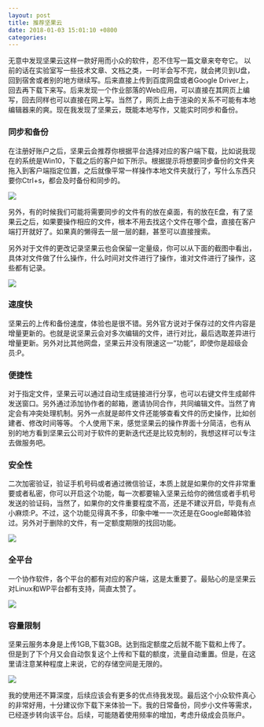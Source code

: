 ```yaml
---
layout: post
title: 推荐坚果云
date: 2018-01-03 15:01:10 +0800
categories: 
---
```


无意中发现坚果云这样一款好用而小众的软件，忍不住写一篇文章来夸夸它。
以前的话在实验室写一些技术文章、文档之类，一时半会写不完，就会拷贝到U盘，回到宿舍或者别的地方继续写。后来直接上传到百度网盘或者Google Driver上，回去再下载下来写。后来发现一个作业部落的Web应用，可以直接在其网页上编写，回去同样也可以直接在网上写。当然了，网页上由于渲染的关系不可能有本地编辑器来的爽。现在我发现了坚果云，既能本地写作，又能实时同步和备份。


### 同步和备份

在注册好账户之后，坚果云会推荐你根据平台选择对应的客户端下载，比如说我现在的系统是Win10，下载之后的客户如下所示。根据提示将想要同步备份的文件夹拖入到客户端指定位置，之后就像平常一样操作本地文件夹就行了，写什么东西只要你Ctrl+s，都会及时备份和同步的。

![](http://ww1.sinaimg.cn/large/b10d1ea5ly1fn3nflsqfxj20pu0fz0ub.jpg)

另外，有的时候我们可能将需要同步的文件有的放在桌面，有的放在E盘，有了坚果云之后，如果要操作相应的文件，根本不用去找这个文件在哪个盘，直接在客户端打开就好了。如果真的懒得去一层一层的翻，甚至可以直接搜索。

另外对于文件的更改记录坚果云也会保留一定量级，你可以从下面的截图中看出，具体对文件做了什么操作，什么时间对文件进行了操作，谁对文件进行了操作，这些都有记录。

![](http://ww1.sinaimg.cn/large/b10d1ea5ly1fn3oi98tj1j20ck0dcjrl.jpg)

### 速度快

坚果云的上传和备份速度，体验也是很不错。另外官方说对于保存过的文件内容是增量更新的。也就是说坚果云会对多次编辑的文件，进行对比，最后选取差异进行增量更新。另外对比其他网盘，坚果云并没有限速这一“功能”，即使你是超级会员:P。

### 便捷性

对于指定文件，坚果云可以通过自动生成链接进行分享，也可以右键文件生成邮件发送窗口。另外通过添加协作者的邮箱，邀请协同合作，共同编辑文件。当然了肯定会有冲突处理机制。另外一点就是邮件文件还能够查看文件的历史操作，比如创建者、修改时间等等。
个人使用下来，感觉坚果云的操作界面十分简洁，也有从别的地方看到坚果云公司对于软件的更新迭代还是比较克制的，我想这样可以专注去做服务吧。

### 安全性

二次加密验证，验证手机号码或者通过微信验证，本质上就是如果你的文件非常重要或者私密，你可以开启这个功能，每一次都要输入坚果云给你的微信或者手机号发送的验证码，当然了，如果你的文件重要程度不高，还是不建议开启，毕竟有点小麻烦:P。不过，这个功能见得真不多，印象中唯一一次还是在Google邮箱体验过。另外对于删除的文件，有一定额度期限的找回功能。

![](http://ww1.sinaimg.cn/large/b10d1ea5ly1fn4uoz1vs0j20lo0ak0t8.jpg)

### 全平台

一个协作软件，各个平台的都有对应的客户端，这是太重要了。最贴心的是坚果云对Linux和WP平台都有支持，简直太赞了。

![](http://ww1.sinaimg.cn/large/b10d1ea5ly1fn3niqur47j20r90fq3zv.jpg)

### 容量限制

坚果云服务本身是上传1GB,下载3GB。达到指定额度之后就不能下载和上传了。但是到了下个月又会自动恢复这个上传和下载的额度，流量自动重置。但是，在这里请注意某种程度上来说，它的存储空间是无限的。

![](http://ww1.sinaimg.cn/large/b10d1ea5ly1fn3o1c3iqkj205y0833yh.jpg)

我的使用还不算深度，后续应该会有更多的优点待我发现。最后这个小众软件真心的非常好用，十分建议你下载下来体验一下。我的日常备份，同步小文件等需求，已经逐步转向该平台。后续，可能随着使用频率的增加，考虑升级成会员账户。



